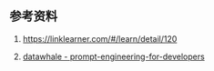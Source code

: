 ## 参考资料

1. https://linklearner.com/#/learn/detail/120

2. [datawhale - prompt-engineering-for-developers](https://nbviewer.org/github/datawhalechina/prompt-engineering-for-developers/blob/main/content/2.%20%E6%8F%90%E7%A4%BA%E5%8E%9F%E5%88%99%20Guidelines.ipynb)

